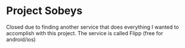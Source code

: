Project Sobeys
==============

Closed due to finding another service that does everything I wanted to accomplish with this project. The service is called Flipp (free for android/ios)
